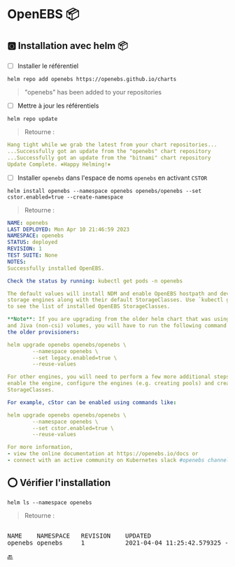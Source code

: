 # OpenEBS :package:



## :o2: Installation avec helm :package:

- [ ] Installer le référentiel

```
helm repo add openebs https://openebs.github.io/charts
```
> "openebs" has been added to your repositories

- [ ] Mettre à jour les référentiels

```
helm repo update
```
> Retourne :
```yaml
Hang tight while we grab the latest from your chart repositories...
...Successfully got an update from the "openebs" chart repository
...Successfully got an update from the "bitnami" chart repository
Update Complete. ⎈Happy Helming!⎈
```

- [ ] Installer `openebs` dans l'espace de noms `openebs` en activant `CSTOR`

```
helm install openebs --namespace openebs openebs/openebs --set cstor.enabled=true --create-namespace
```
> Retourne :
```yaml
NAME: openebs
LAST DEPLOYED: Mon Apr 10 21:46:59 2023
NAMESPACE: openebs
STATUS: deployed
REVISION: 1
TEST SUITE: None
NOTES:
Successfully installed OpenEBS.

Check the status by running: kubectl get pods -n openebs

The default values will install NDM and enable OpenEBS hostpath and device
storage engines along with their default StorageClasses. Use `kubectl get sc`
to see the list of installed OpenEBS StorageClasses.

**Note**: If you are upgrading from the older helm chart that was using cStor
and Jiva (non-csi) volumes, you will have to run the following command to include
the older provisioners:

helm upgrade openebs openebs/openebs \
        --namespace openebs \
        --set legacy.enabled=true \
        --reuse-values

For other engines, you will need to perform a few more additional steps to
enable the engine, configure the engines (e.g. creating pools) and create 
StorageClasses. 

For example, cStor can be enabled using commands like:

helm upgrade openebs openebs/openebs \
        --namespace openebs \
        --set cstor.enabled=true \
        --reuse-values

For more information, 
- view the online documentation at https://openebs.io/docs or
- connect with an active community on Kubernetes slack #openebs channel.
```

## :o: Vérifier l'installation

```
helm ls --namespace openebs
```
> Retourne :
<pre> 
NAME   	NAMESPACE	REVISION	UPDATED                             	STATUS  	CHART        	APP VERSION
openebs	openebs  	1       	2021-04-04 11:25:42.579325 -0400 EDT	deployed	openebs-2.7.0	2.7.0   
</pre>

[:back:](../#floppy_disk-le-stockage)
